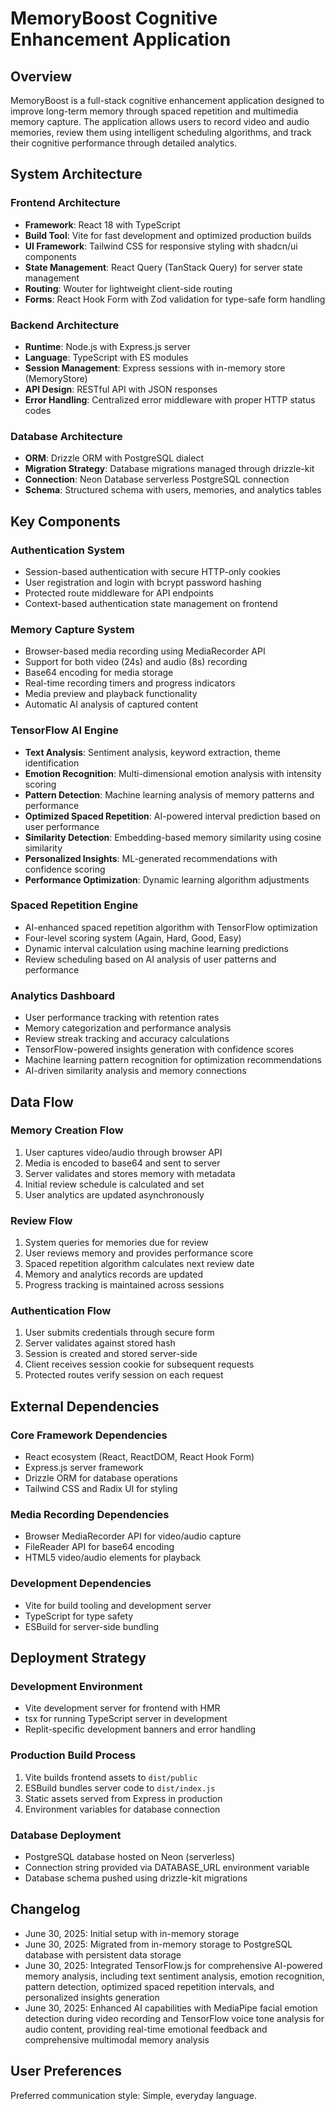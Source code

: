 # MemoryBoost Cognitive Enhancement Application

## Overview

MemoryBoost is a full-stack cognitive enhancement application designed to improve long-term memory through spaced repetition and multimedia memory capture. The application allows users to record video and audio memories, review them using intelligent scheduling algorithms, and track their cognitive performance through detailed analytics.

## System Architecture

### Frontend Architecture
- **Framework**: React 18 with TypeScript
- **Build Tool**: Vite for fast development and optimized production builds
- **UI Framework**: Tailwind CSS for responsive styling with shadcn/ui components
- **State Management**: React Query (TanStack Query) for server state management
- **Routing**: Wouter for lightweight client-side routing
- **Forms**: React Hook Form with Zod validation for type-safe form handling

### Backend Architecture
- **Runtime**: Node.js with Express.js server
- **Language**: TypeScript with ES modules
- **Session Management**: Express sessions with in-memory store (MemoryStore)
- **API Design**: RESTful API with JSON responses
- **Error Handling**: Centralized error middleware with proper HTTP status codes

### Database Architecture
- **ORM**: Drizzle ORM with PostgreSQL dialect
- **Migration Strategy**: Database migrations managed through drizzle-kit
- **Connection**: Neon Database serverless PostgreSQL connection
- **Schema**: Structured schema with users, memories, and analytics tables

## Key Components

### Authentication System
- Session-based authentication with secure HTTP-only cookies
- User registration and login with bcrypt password hashing
- Protected route middleware for API endpoints
- Context-based authentication state management on frontend

### Memory Capture System
- Browser-based media recording using MediaRecorder API
- Support for both video (24s) and audio (8s) recording
- Base64 encoding for media storage
- Real-time recording timers and progress indicators
- Media preview and playback functionality
- Automatic AI analysis of captured content

### TensorFlow AI Engine
- **Text Analysis**: Sentiment analysis, keyword extraction, theme identification
- **Emotion Recognition**: Multi-dimensional emotion analysis with intensity scoring
- **Pattern Detection**: Machine learning analysis of memory patterns and performance
- **Optimized Spaced Repetition**: AI-powered interval prediction based on user performance
- **Similarity Detection**: Embedding-based memory similarity using cosine similarity
- **Personalized Insights**: ML-generated recommendations with confidence scoring
- **Performance Optimization**: Dynamic learning algorithm adjustments

### Spaced Repetition Engine
- AI-enhanced spaced repetition algorithm with TensorFlow optimization
- Four-level scoring system (Again, Hard, Good, Easy)
- Dynamic interval calculation using machine learning predictions
- Review scheduling based on AI analysis of user patterns and performance

### Analytics Dashboard
- User performance tracking with retention rates
- Memory categorization and performance analysis
- Review streak tracking and accuracy calculations
- TensorFlow-powered insights generation with confidence scores
- Machine learning pattern recognition for optimization recommendations
- AI-driven similarity analysis and memory connections

## Data Flow

### Memory Creation Flow
1. User captures video/audio through browser API
2. Media is encoded to base64 and sent to server
3. Server validates and stores memory with metadata
4. Initial review schedule is calculated and set
5. User analytics are updated asynchronously

### Review Flow
1. System queries for memories due for review
2. User reviews memory and provides performance score
3. Spaced repetition algorithm calculates next review date
4. Memory and analytics records are updated
5. Progress tracking is maintained across sessions

### Authentication Flow
1. User submits credentials through secure form
2. Server validates against stored hash
3. Session is created and stored server-side
4. Client receives session cookie for subsequent requests
5. Protected routes verify session on each request

## External Dependencies

### Core Framework Dependencies
- React ecosystem (React, ReactDOM, React Hook Form)
- Express.js server framework
- Drizzle ORM for database operations
- Tailwind CSS and Radix UI for styling

### Media Recording Dependencies
- Browser MediaRecorder API for video/audio capture
- FileReader API for base64 encoding
- HTML5 video/audio elements for playback

### Development Dependencies
- Vite for build tooling and development server
- TypeScript for type safety
- ESBuild for server-side bundling

## Deployment Strategy

### Development Environment
- Vite development server for frontend with HMR
- tsx for running TypeScript server in development
- Replit-specific development banners and error handling

### Production Build Process
1. Vite builds frontend assets to `dist/public`
2. ESBuild bundles server code to `dist/index.js`
3. Static assets served from Express in production
4. Environment variables for database connection

### Database Deployment
- PostgreSQL database hosted on Neon (serverless)
- Connection string provided via DATABASE_URL environment variable
- Database schema pushed using drizzle-kit migrations

## Changelog
- June 30, 2025: Initial setup with in-memory storage
- June 30, 2025: Migrated from in-memory storage to PostgreSQL database with persistent data storage
- June 30, 2025: Integrated TensorFlow.js for comprehensive AI-powered memory analysis, including text sentiment analysis, emotion recognition, pattern detection, optimized spaced repetition intervals, and personalized insights generation
- June 30, 2025: Enhanced AI capabilities with MediaPipe facial emotion detection during video recording and TensorFlow voice tone analysis for audio content, providing real-time emotional feedback and comprehensive multimodal memory analysis

## User Preferences

Preferred communication style: Simple, everyday language.